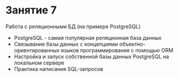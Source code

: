 # Занятие 7

Работа с реляционными БД (на примере PostgreSQL)  
 - PostgreSQL - самая популярная реляционная база данных  
 - Связывание базы данных с концепциями объектно-ориентированных языков программирования с помощью ORM  
 - Настройка и запуск собственной базы данных PostgreSQL на локальном сервере  
 - Практика написания SQL-запросов  



